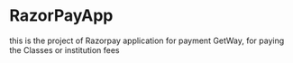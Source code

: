 # RazorPayApp
this is the project of Razorpay application for payment GetWay, for paying the Classes or institution fees

